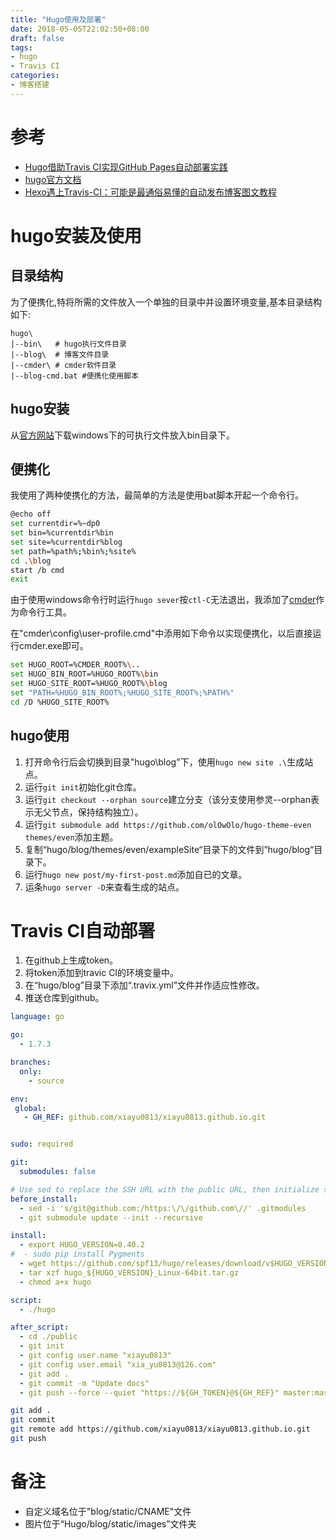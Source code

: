 ```yaml
---
title: "Hugo使用及部署"
date: 2018-05-05T22:02:50+08:00
draft: false
tags: 
- hugo
- Travis CI
categories:
- 博客搭建
---
```


# 参考

* [Hugo借助Travis CI实现GitHub Pages自动部署实践](https://miaocode.tk/hello-hugo-and-more/)
* [hugo官方文档](https://gohugo.io/documentation/)
* [Hexo遇上Travis-CI：可能是最通俗易懂的自动发布博客图文教程](https://juejin.im/post/5a1fa30c6fb9a045263b5d2a)

# hugo安装及使用

## 目录结构

为了便携化,特将所需的文件放入一个单独的目录中并设置环境变量,基本目录结构如下:

    hugo\
    |--bin\   # hugo执行文件目录
    |--blog\  # 博客文件目录
    |--cmder\ # cmder软件目录
    |--blog-cmd.bat #便携化使用脚本

## hugo安装

从[官方网站](https://github.com/gohugoio/hugo/releases)下载windows下的可执行文件放入bin目录下。

## 便携化

我使用了两种使携化的方法，最简单的方法是使用bat脚本开起一个命令行。

``` bash
@echo off
set currentdir=%~dp0
set bin=%currentdir%bin
set site=%currentdir%blog
set path=%path%;%bin%;%site%
cd .\blog
start /b cmd
exit
```

由于使用windows命令行时运行`hugo sever`按`ctl-C`无法退出，我添加了[cmder](http://cmder.net/)作为命令行工具。

在"cmder\config\user-profile.cmd"中添用如下命令以实现便携化，以后直接运行cmder.exe即可。

``` bash
set HUGO_ROOT=%CMDER_ROOT%\..
set HUGO_BIN_ROOT=%HUGO_ROOT%\bin
set HUGO_SITE_ROOT=%HUGO_ROOT%\blog
set "PATH=%HUGO_BIN_ROOT%;%HUGO_SITE_ROOT%;%PATH%"
cd /D %HUGO_SITE_ROOT%
```

## hugo使用

1. 打开命令行后会切换到目录"hugo\blog"下，使用`hugo new site .\`生成站点。
2. 运行`git init`初始化git仓库。
3. 运行`git checkout --orphan source`建立分支（该分支使用参灵--orphan表示无父节点，保持结构独立）。
4. 运行`git submodule add https://github.com/olOwOlo/hugo-theme-even themes/even`添加主题。
5. 复制“hugo/blog/themes/even/exampleSite“目录下的文件到”hugo/blog“目录下。
6. 运行`hugo new post/my-first-post.md`添加自已的文章。
7. 运条`hugo server -D`来查看生成的站点。


# Travis CI自动部署

1. 在github上生成token。
2. 将token添加到travic CI的环境变量中。
3. 在“hugo/blog”目录下添加“.travix.yml”文件并作适应性修改。
4. 推送仓库到github。

```yml
language: go

go:
  - 1.7.3

branches:
  only:
    - source

env:
 global:
   - GH_REF: github.com/xiayu0813/xiayu0813.github.io.git


sudo: required

git:
  submodules: false

# Use sed to replace the SSH URL with the public URL, then initialize submodules
before_install:
  - sed -i 's/git@github.com:/https:\/\/github.com\//' .gitmodules
  - git submodule update --init --recursive

install:
  - export HUGO_VERSION=0.40.2
#  - sudo pip install Pygments
  - wget https://github.com/spf13/hugo/releases/download/v$HUGO_VERSION/hugo_${HUGO_VERSION}_Linux-64bit.tar.gz
  - tar xzf hugo_${HUGO_VERSION}_Linux-64bit.tar.gz
  - chmod a+x hugo

script:
  - ./hugo

after_script:
  - cd ./public
  - git init
  - git config user.name "xiayu0813"
  - git config user.email "xia_yu0813@126.com"
  - git add .
  - git commit -m "Update docs"
  - git push --force --quiet "https://${GH_TOKEN}@${GH_REF}" master:master
```


``` bash
git add .
git commit
git remote add https://github.com/xiayu0813/xiayu0813.github.io.git
git push
```

# 备注

* 自定义域名位于"blog/static/CNAME"文件
* 图片位于“Hugo/blog/static/images”文件夹